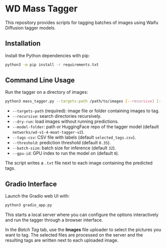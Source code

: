 # WD Mass Tagger

This repository provides scripts for tagging batches of images using Waifu Diffusion tagger models.

## Installation

Install the Python dependencies with pip:

```bash
python3 -m pip install -r requirements.txt
```

## Command Line Usage

Run the tagger on a directory of images:

```bash
python3 mass_tagger.py --targets-path /path/to/images [--recursive] [--dry-run] [--model-folder MODEL] [--tags-csv FILE] [--threshold FLOAT] [--batch-size INT] [--gpu-id INT]
```

- `--targets-path` (required): image file or folder containing images to tag.
- `--recursive`: search directories recursively.
- `--dry-run`: load images without running predictions.
- `--model-folder`: path or HuggingFace repo of the tagger model (default `networks/wd-v1-4-moat-tagger-v2`).
- `--tags-csv`: CSV file with labels (default `selected_tags.csv`).
- `--threshold`: prediction threshold (default `0.35`).
- `--batch-size`: batch size for inference (default `32`).
- `--gpu-id`: GPU index to run the model on (default `0`).

The script writes a `.txt` file next to each image containing the predicted tags.

## Gradio Interface

Launch the Gradio web UI with:

```bash
python3 gradio_app.py
```

This starts a local server where you can configure the options interactively and run the tagger through a browser interface.

In the *Batch Tag* tab, use the **Images** file uploader to select the pictures you want to tag. The selected files are processed on the server and the resulting tags are written next to each uploaded image.
